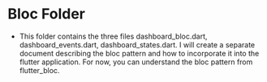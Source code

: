 # Bloc Folder
- This folder contains the three files dashboard_bloc.dart, dashboard_events.dart, dashboard_states.dart. I will create a separate document describing the bloc pattern and how to incorporate it into the flutter application. For now, you can understand the bloc pattern from flutter_bloc.
